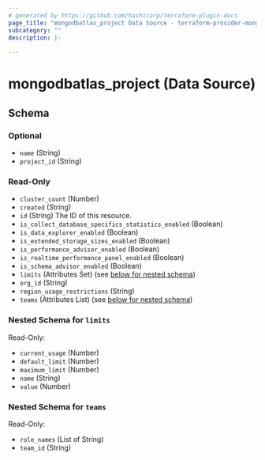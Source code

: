 ```yaml
---
# generated by https://github.com/hashicorp/terraform-plugin-docs
page_title: "mongodbatlas_project Data Source - terraform-provider-mongodbatlas"
subcategory: ""
description: |-
  
---
```


# mongodbatlas_project (Data Source)





<!-- schema generated by tfplugindocs -->
## Schema

### Optional

- `name` (String)
- `project_id` (String)

### Read-Only

- `cluster_count` (Number)
- `created` (String)
- `id` (String) The ID of this resource.
- `is_collect_database_specifics_statistics_enabled` (Boolean)
- `is_data_explorer_enabled` (Boolean)
- `is_extended_storage_sizes_enabled` (Boolean)
- `is_performance_advisor_enabled` (Boolean)
- `is_realtime_performance_panel_enabled` (Boolean)
- `is_schema_advisor_enabled` (Boolean)
- `limits` (Attributes Set) (see [below for nested schema](#nestedatt--limits))
- `org_id` (String)
- `region_usage_restrictions` (String)
- `teams` (Attributes List) (see [below for nested schema](#nestedatt--teams))

<a id="nestedatt--limits"></a>
### Nested Schema for `limits`

Read-Only:

- `current_usage` (Number)
- `default_limit` (Number)
- `maximum_limit` (Number)
- `name` (String)
- `value` (Number)


<a id="nestedatt--teams"></a>
### Nested Schema for `teams`

Read-Only:

- `role_names` (List of String)
- `team_id` (String)

